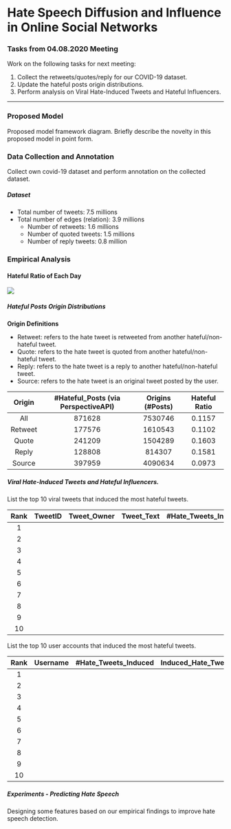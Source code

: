 # Hate Speech Diffusion and Influence in Online Social Networks 

### Tasks from 04.08.2020 Meeting
Work on the following tasks for next meeting:
1. Collect the retweets/quotes/reply for our COVID-19 dataset.
2. Update the hateful posts origin distributions.
3. Perform analysis on Viral Hate-Induced Tweets and Hateful Influencers.

---
### Proposed Model
Proposed model framework diagram. Briefly describe the novelty in this proposed model in point form.

### Data Collection and Annotation
Collect own covid-19 dataset and perform annotation on the collected dataset.

##### Dataset
* Total number of tweets: 7.5 millions
* Total number of edges (relation): 3.9 millions
	* Number of retweets: 1.6 millions
	* Number of quoted tweets: 1.5 millions
	* Number of reply tweets: 0.8 million

### Empirical Analysis
#### Hateful Ratio of Each Day
![](https://i.imgur.com/aQ2j4jf.png)
##### Hateful Posts Origin Distributions
**Origin Definitions**
- Retweet: refers to the hate tweet is retweeted from another hateful/non-hateful tweet.
- Quote: refers to the hate tweet is quoted from another hateful/non-hateful tweet.
- Reply: refers to the hate tweet is a reply to another hateful/non-hateful tweet.
- Source: refers to the hate tweet is an original tweet posted by the user.

|Origin | #Hateful_Posts (via PerspectiveAPI)| Origins (#Posts) | Hateful Ratio | 
|:-----:|:------:|:---------------:|:------:|
| All | 871628  | 7530746 | 0.1157|
| Retweet | 177576  | 1610543 | 0.1102|
| Quote | 241209  | 1504289 | 0.1603|
| Reply | 128808  | 814307 | 0.1581|
| Source | 397959  | 4090634 | 0.0973|

##### Viral Hate-Induced Tweets and Hateful Influencers.
List the top 10 viral tweets that induced the most hateful tweets.

|Rank| TweetID | Tweet_Owner | Tweet_Text | #Hate_Tweets_Induced | Induced_Hate_Tweet_Text |
|:--:|:-------:|:-----------:|:----------:|:--------------------:|:-----------------------:|
|1   |         |             |            |                      |                         |
|2   |         |             |            |                      |                         |
|3   |         |             |            |                      |                         |
|4   |         |             |            |                      |                         |
|5   |         |             |            |                      |                         |
|6   |         |             |            |                      |                         |
|7   |         |             |            |                      |                         |
|8   |         |             |            |                      |                         |
|9   |         |             |            |                      |                         |
|10  |         |             |            |                      |                         |

List the top 10 user accounts that induced the most hateful tweets.

|Rank| Username | #Hate_Tweets_Induced | Induced_Hate_Tweet_Text |
|:--:|:--------:|:--------------------:|:-----------------------:|
|1   |          |                      |                         |
|2   |          |                      |                         |
|3   |          |                      |                         |
|4   |          |                      |                         |
|5   |          |                      |                         |
|6   |          |                      |                         |
|7   |          |                      |                         |
|8   |          |                      |                         |
|9   |          |                      |                         |
|10  |          |                      |                         |

##### Experiments - Predicting Hate Speech
Designing some features based on our empirical findings to improve hate speech detection.



